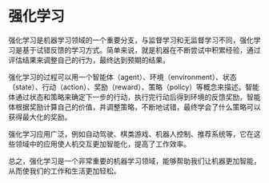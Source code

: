 # 强化学习

强化学习是机器学习领域的一个重要分支，与监督学习和无监督学习不同，强化学习是基于试错反馈的学习方式。简单来说，就是机器在不断尝试中积累经验，通过评估结果来调整自己的行为，最终达到预期的结果。

强化学习的过程可以用一个智能体（agent）、环境（environment）、状态（state）、行动（action）、奖励（reward）、策略（policy）等概念来描述。智能体通过状态和策略来确定下一步的行动，执行完行动后得到环境的反馈奖励，智能体根据奖励计算自己的价值，并调整策略，不断地试错，最终学会了什么策略可以获得最大化的奖励。

强化学习应用广泛，例如自动驾驶、棋类游戏、机器人控制、推荐系统等，它在这些领域中的应用使人机交互更加智能化，提高了工作效率。

总之，强化学习是一个非常重要的机器学习领域，能够帮助我们让机器更加智能，从而使我们的工作和生活更加轻松。